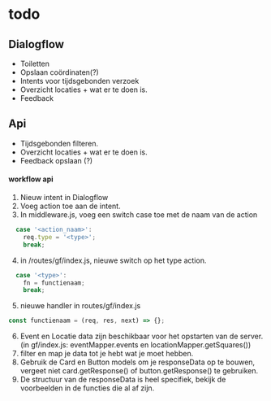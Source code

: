 # todo

## Dialogflow

- Toiletten
- Opslaan coördinaten(?)
- Intents voor tijdsgebonden verzoek
- Overzicht locaties + wat er te doen is.
- Feedback

## Api

- Tijdsgebonden filteren.
- Overzicht locaties + wat er te doen is.
- Feedback opslaan (?)

#### workflow api

1.  Nieuw intent in Dialogflow
2.  Voeg action toe aan de intent.
3.  In middleware.js, voeg een switch case toe met de naam van de action

```javascript
  case '<action_naam>':
    req.type = '<type>';
    break;
```

4.  in /routes/gf/index.js, nieuwe switch op het type action.

```javascript
  case '<type>':
    fn = functienaam;
    break;
```

5.  nieuwe handler in routes/gf/index.js

```javascript
const functienaam = (req, res, next) => {};
```

6.  Event en Locatie data zijn beschikbaar voor het opstarten van de server. (in gf/index.js: eventMapper.events en locationMapper.getSquares())
7.  filter en map je data tot je hebt wat je moet hebben.
8.  Gebruik de Card en Button models om je responseData op te bouwen, vergeet niet card.getResponse() of button.getResponse() te gebruiken.
9.  De structuur van de responseData is heel specifiek, bekijk de voorbeelden in de functies die al af zijn.

